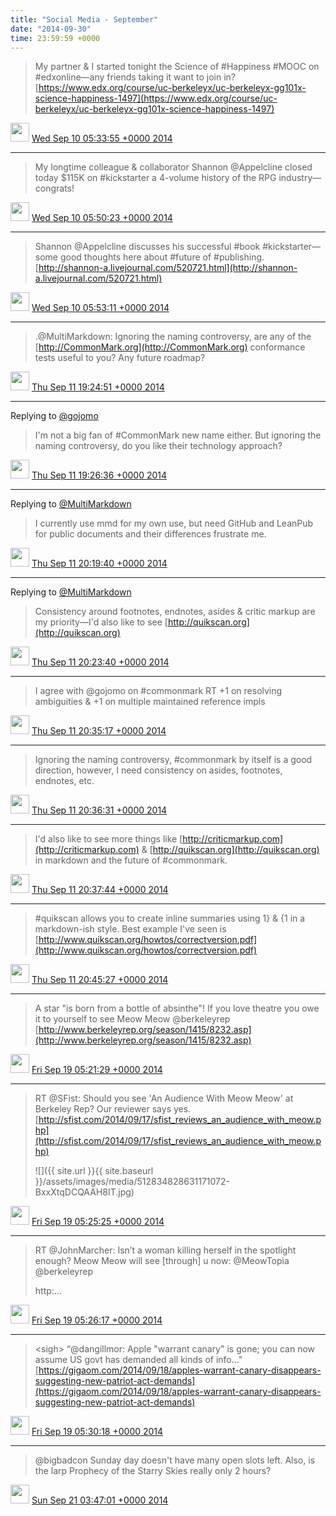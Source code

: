 ```yaml
---    
title: "Social Media - September"
date: "2014-09-30"
time: 23:59:59 +0000
---
```


> My partner &amp; I started tonight the Science of #Happiness #MOOC on #edxonline—any friends taking it want to join in? [https://www.edx.org/course/uc-berkeleyx/uc-berkeleyx-gg101x-science-happiness-1497](https://www.edx.org/course/uc-berkeleyx/uc-berkeleyx-gg101x-science-happiness-1497)

<img src="{{ site.url }}{{ site.baseurl }}/assets/images/media/tweet.ico" width="30" /> [Wed Sep 10 05:33:55 +0000 2014](https://twitter.com/ChristopherA/status/509575474163372033)

----

> My longtime colleague &amp; collaborator Shannon @Appelcline closed today $115K on #kickstarter a 4-volume history of the RPG industry—congrats!

<img src="{{ site.url }}{{ site.baseurl }}/assets/images/media/tweet.ico" width="30" /> [Wed Sep 10 05:50:23 +0000 2014](https://twitter.com/ChristopherA/status/509579620140593154)

----

> Shannon @Appelcline discusses his successful #book #kickstarter—some good thoughts here about #future of #publishing. [http://shannon-a.livejournal.com/520721.html](http://shannon-a.livejournal.com/520721.html)

<img src="{{ site.url }}{{ site.baseurl }}/assets/images/media/tweet.ico" width="30" /> [Wed Sep 10 05:53:11 +0000 2014](https://twitter.com/ChristopherA/status/509580322678120450)

----

> .@MultiMarkdown: Ignoring the naming controversy, are any of the [http://CommonMark.org](http://CommonMark.org) conformance tests useful to you? Any future roadmap?

<img src="{{ site.url }}{{ site.baseurl }}/assets/images/media/tweet.ico" width="30" /> [Thu Sep 11 19:24:51 +0000 2014](https://twitter.com/ChristopherA/status/510146975581208576)

----

Replying to [@gojomo](https://twitter.com/gojomo/status/508828587844059138)

> I'm not a big fan of #CommonMark new name either. But ignoring the naming controversy, do you like their technology approach?

<img src="{{ site.url }}{{ site.baseurl }}/assets/images/media/tweet.ico" width="30" /> [Thu Sep 11 19:26:36 +0000 2014](https://twitter.com/ChristopherA/status/510147416792637440)

----

Replying to [@MultiMarkdown](https://twitter.com/MultiMarkdown/status/510148811315220481)

> I currently use mmd for my own use, but need GitHub and LeanPub for public documents and their differences frustrate me.

<img src="{{ site.url }}{{ site.baseurl }}/assets/images/media/tweet.ico" width="30" /> [Thu Sep 11 20:19:40 +0000 2014](https://twitter.com/ChristopherA/status/510160769455890432)

----

Replying to [@MultiMarkdown](https://twitter.com/MultiMarkdown/status/510148811315220481)

> Consistency around footnotes, endnotes, asides &amp; critic markup are my priority—I'd also like to see [http://quikscan.org](http://quikscan.org)

<img src="{{ site.url }}{{ site.baseurl }}/assets/images/media/tweet.ico" width="30" /> [Thu Sep 11 20:23:40 +0000 2014](https://twitter.com/ChristopherA/status/510161778383130624)

----



> I agree with @gojomo on #commonmark RT +1 on resolving ambiguities &amp; +1 on multiple maintained reference impls

<img src="{{ site.url }}{{ site.baseurl }}/assets/images/media/tweet.ico" width="30" /> [Thu Sep 11 20:35:17 +0000 2014](https://twitter.com/ChristopherA/status/510164700365996032)

----

> Ignoring the naming controversy, #commonmark by itself is a good direction, however, I need consistency on asides, footnotes, endnotes, etc.

<img src="{{ site.url }}{{ site.baseurl }}/assets/images/media/tweet.ico" width="30" /> [Thu Sep 11 20:36:31 +0000 2014](https://twitter.com/ChristopherA/status/510165008722837505)

----

> I'd also like to see more things like [http://criticmarkup.com](http://criticmarkup.com) &amp; [http://quikscan.org](http://quikscan.org) in markdown and the future of #commonmark.

<img src="{{ site.url }}{{ site.baseurl }}/assets/images/media/tweet.ico" width="30" /> [Thu Sep 11 20:37:44 +0000 2014](https://twitter.com/ChristopherA/status/510165316559597568)

----

> #quikscan allows you to create inline summaries using 1} &amp; {1 in a markdown-ish style. Best example I've seen is [http://www.quikscan.org/howtos/correctversion.pdf](http://www.quikscan.org/howtos/correctversion.pdf)

<img src="{{ site.url }}{{ site.baseurl }}/assets/images/media/tweet.ico" width="30" /> [Thu Sep 11 20:45:27 +0000 2014](https://twitter.com/ChristopherA/status/510167256857198592)

----

> A star "is born from a bottle of absinthe"! If you love theatre you owe it to yourself to see Meow Meow @berkeleyrep [http://www.berkeleyrep.org/season/1415/8232.asp](http://www.berkeleyrep.org/season/1415/8232.asp)

<img src="{{ site.url }}{{ site.baseurl }}/assets/images/media/tweet.ico" width="30" /> [Fri Sep 19 05:21:29 +0000 2014](https://twitter.com/ChristopherA/status/512833837689098241)

----

> RT @SFist: Should you see 'An Audience With Meow Meow' at Berkeley Rep? Our reviewer says yes. [http://sfist.com/2014/09/17/sfist_reviews_an_audience_with_meow.php](http://sfist.com/2014/09/17/sfist_reviews_an_audience_with_meow.php) 
> 
> ![]({{ site.url }}{{ site.baseurl }}/assets/images/media/512834828631171072-BxxXtqDCQAAH8IT.jpg)

<img src="{{ site.url }}{{ site.baseurl }}/assets/images/media/tweet.ico" width="30" /> [Fri Sep 19 05:25:25 +0000 2014](https://twitter.com/ChristopherA/status/512834828631171072)

----

> RT @JohnMarcher: Isn’t a woman killing herself in the spotlight enough? Meow Meow will see [through] u now: @MeowTopia @berkeleyrep   
>   
> http:…

<img src="{{ site.url }}{{ site.baseurl }}/assets/images/media/tweet.ico" width="30" /> [Fri Sep 19 05:26:17 +0000 2014](https://twitter.com/ChristopherA/status/512835045090791424)

----



> &lt;sigh&gt; “@dangillmor: Apple "warrant canary" is gone; you can now assume US govt has demanded all kinds of info…" [https://gigaom.com/2014/09/18/apples-warrant-canary-disappears-suggesting-new-patriot-act-demands](https://gigaom.com/2014/09/18/apples-warrant-canary-disappears-suggesting-new-patriot-act-demands)

<img src="{{ site.url }}{{ site.baseurl }}/assets/images/media/tweet.ico" width="30" /> [Fri Sep 19 05:30:18 +0000 2014](https://twitter.com/ChristopherA/status/512836058057154560)

----

> @bigbadcon Sunday day doesn't have many open slots left. Also, is the larp Prophecy of the Starry Skies really only 2 hours?

<img src="{{ site.url }}{{ site.baseurl }}/assets/images/media/tweet.ico" width="30" /> [Sun Sep 21 03:47:01 +0000 2014](https://twitter.com/ChristopherA/status/513534838242938880)